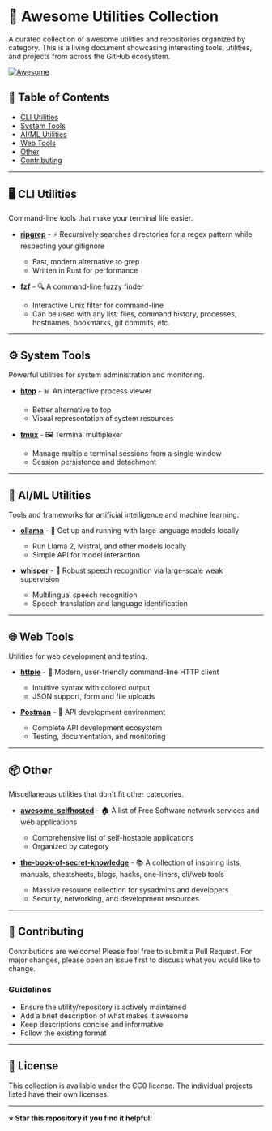 # 🚀 Awesome Utilities Collection

A curated collection of awesome utilities and repositories organized by category. This is a living document showcasing interesting tools, utilities, and projects from across the GitHub ecosystem.

[![Awesome](https://awesome.re/badge.svg)](https://awesome.re)

## 📑 Table of Contents

- [CLI Utilities](#-cli-utilities)
- [System Tools](#-system-tools)
- [AI/ML Utilities](#-aiml-utilities)
- [Web Tools](#-web-tools)
- [Other](#-other)
- [Contributing](#-contributing)

---

## 🖥️ CLI Utilities

Command-line tools that make your terminal life easier.

- **[ripgrep](https://github.com/BurntSushi/ripgrep)** - ⚡ Recursively searches directories for a regex pattern while respecting your gitignore
  - Fast, modern alternative to grep
  - Written in Rust for performance

- **[fzf](https://github.com/junegunn/fzf)** - 🔍 A command-line fuzzy finder
  - Interactive Unix filter for command-line
  - Can be used with any list: files, command history, processes, hostnames, bookmarks, git commits, etc.

---

## ⚙️ System Tools

Powerful utilities for system administration and monitoring.

- **[htop](https://github.com/htop-dev/htop)** - 📊 An interactive process viewer
  - Better alternative to top
  - Visual representation of system resources

- **[tmux](https://github.com/tmux/tmux)** - 🖼️ Terminal multiplexer
  - Manage multiple terminal sessions from a single window
  - Session persistence and detachment

---

## 🤖 AI/ML Utilities

Tools and frameworks for artificial intelligence and machine learning.

- **[ollama](https://github.com/ollama/ollama)** - 🦙 Get up and running with large language models locally
  - Run Llama 2, Mistral, and other models locally
  - Simple API for model interaction

- **[whisper](https://github.com/openai/whisper)** - 🎤 Robust speech recognition via large-scale weak supervision
  - Multilingual speech recognition
  - Speech translation and language identification

---

## 🌐 Web Tools

Utilities for web development and testing.

- **[httpie](https://github.com/httpie/cli)** - 🌈 Modern, user-friendly command-line HTTP client
  - Intuitive syntax with colored output
  - JSON support, form and file uploads

- **[Postman](https://github.com/postmanlabs)** - 📮 API development environment
  - Complete API development ecosystem
  - Testing, documentation, and monitoring

---

## 📦 Other

Miscellaneous utilities that don't fit other categories.

- **[awesome-selfhosted](https://github.com/awesome-selfhosted/awesome-selfhosted)** - 🏠 A list of Free Software network services and web applications
  - Comprehensive list of self-hostable applications
  - Organized by category

- **[the-book-of-secret-knowledge](https://github.com/trimstray/the-book-of-secret-knowledge)** - 📚 A collection of inspiring lists, manuals, cheatsheets, blogs, hacks, one-liners, cli/web tools
  - Massive resource collection for sysadmins and developers
  - Security, networking, and development resources

---

## 🤝 Contributing

Contributions are welcome! Please feel free to submit a Pull Request. For major changes, please open an issue first to discuss what you would like to change.

### Guidelines

- Ensure the utility/repository is actively maintained
- Add a brief description of what makes it awesome
- Keep descriptions concise and informative
- Follow the existing format

---

## 📜 License

This collection is available under the CC0 license. The individual projects listed have their own licenses.

---

**⭐ Star this repository if you find it helpful!**
